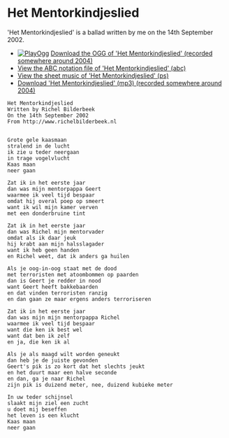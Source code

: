 # Het Mentorkindjeslied

'Het Mentorkindjeslied' is a ballad
written by me on the 14th September 2002.

 * [![PlayOgg](http://static.fsf.org/playogg/Play_ogg_80x15.png "I support PlayOgg!")](http://playogg.org) [Download the OGG of 'Het Mentorkindjeslied' (recorded somewhere around 2004)](http://www.richelbilderbeek.nl/CD03_09HetMentorkindjesLied.ogg)
 * [View the ABC notation file of 'Het Mentorkindjeslied' (abc)](HetMentorkindjeslied.abc)
 * [View the sheet music of 'Het Mentorkindjeslied' (ps)](HetMentorkindjeslied.ps)
 * [Download 'Het Mentorkindjeslied' (mp3) (recorded somewhere around 2004)](http://www.richelbilderbeek.nl/CD03_09HetMentorkindjeslied.mp3)

```
Het Mentorkindjeslied
Written by Richel Bilderbeek
On the 14th September 2002
From http://www.richelbilderbeek.nl


Grote gele kaasmaan 
stralend in de lucht 
ik zie u teder neergaan 
in trage vogelvlucht 
Kaas maan 
neer gaan 

Zat ik in het eerste jaar
dan was mijn mentorpappa Geert
waarmee ik veel tijd bespaar
omdat hij overal poep op smeert
want ik wil mijn kamer verven
met een donderbruine tint

Zat ik in het eerste jaar
dan was Richel mijn mentorvader
omdat als ik daar jeuk
hij krabt aan mijn halsslagader
want ik heb geen handen
en Richel weet, dat ik anders ga huilen

Als je oog-in-oog staat met de dood
met terroristen met atoombommen op paarden
dan is Geert je redder in nood
want Geert heeft bakkebaarden
en dat vinden terroristen ranzig
en dan gaan ze maar ergens anders terroriseren

Zat ik in het eerste jaar
dan was mijn mijn mentorpappa Richel
waarmee ik veel tijd bespaar
want die ken ik best wel
want dat ben ik zelf
en ja, die ken ik al

Als je als maagd wilt worden geneukt
dan heb je de juiste gevonden
Geert's pik is zo kort dat het slechts jeukt
en het duurt maar een halve seconde
en dan, ga je naar Richel
zijn pik is duizend meter, nee, duizend kubieke meter

In uw teder schijnsel 
slaakt mijn ziel een zucht 
u doet mij beseffen 
het leven is een klucht 
Kaas maan 
neer gaan
```
